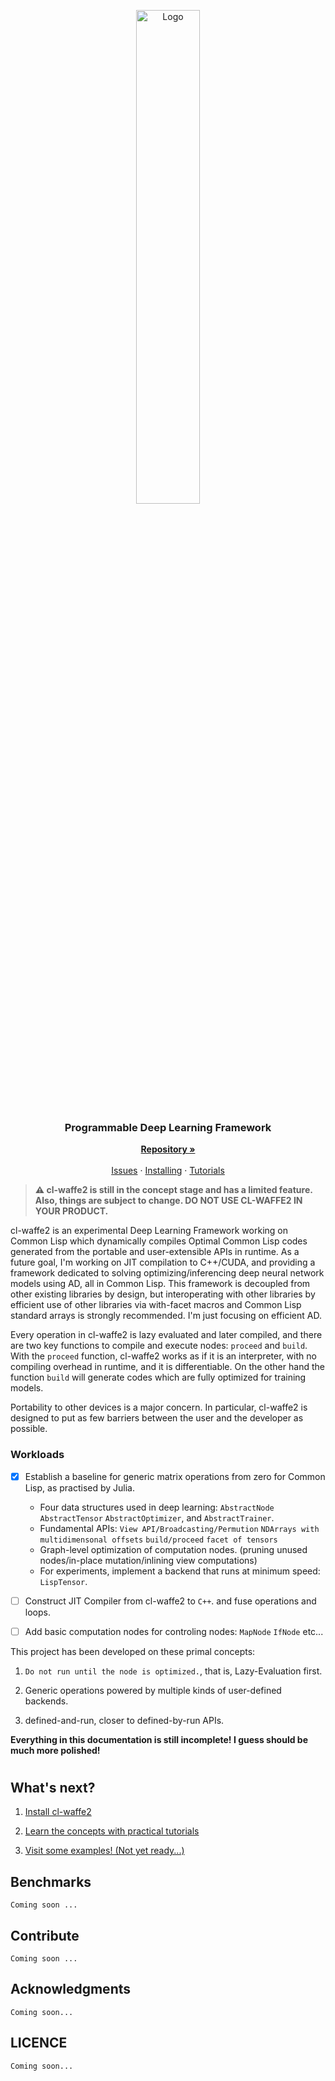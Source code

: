 
<p align="center">
    <a href="https://github.com/hikettei/cl-waffe2">
        <img alt="Logo" src="https://hikettei.github.io/cl-waffe-docs/cl-waffe.png" width="45%">
    </a>
    <br>
    <h3 align="center">Programmable Deep Learning Framework</h3>
    <p align="center">
    <a href="https://github.com/hikettei/cl-waffe2"><strong>Repository »</strong></a>
    <br />
    <br />
    <a href="https://github.com/hikettei/cl-waffe2/issues">Issues</a>
    ·
    <a href="./install">Installing</a>
    ·
    <a href="./overview">Tutorials</a>
  </p>
</p>

> __⚠️ cl-waffe2 is still in the concept stage and has a limited feature. Also, things are subject to change. DO NOT USE CL-WAFFE2 IN YOUR PRODUCT.__

cl-waffe2 is an experimental Deep Learning Framework working on Common Lisp which dynamically compiles Optimal Common Lisp codes generated from the portable and user-extensible APIs in runtime.
As a future goal, I'm working on JIT compilation to C++/CUDA, and providing a framework dedicated to solving optimizing/inferencing deep neural network models using AD, all in Common Lisp. This framework is decoupled from other existing libraries by design, but interoperating with other libraries by efficient use of other libraries via with-facet macros and Common Lisp standard arrays is strongly recommended. I'm just focusing on efficient AD.

Every operation in cl-waffe2 is lazy evaluated and later compiled, and there are two key functions to compile and execute nodes: `proceed` and `build`. With the `proceed` function, cl-waffe2 works as if it is an interpreter, with no compiling overhead in runtime, and it is differentiable.  On the other hand the function `build` will generate codes which are fully optimized for training models.

Portability to other devices is a major concern. In particular, cl-waffe2 is designed to put as few barriers between the user and the developer as possible.

### Workloads

- [x] Establish a baseline for generic matrix operations from zero for Common Lisp, as practised by Julia.
    - Four data structures used in deep learning: `AbstractNode` `AbstractTensor` `AbstractOptimizer`, and `AbstractTrainer`.
    - Fundamental APIs: `View API/Broadcasting/Permution` `NDArrays with multidimensonal offsets` `build/proceed` `facet of tensors`
    - Graph-level optimization of computation nodes. (pruning unused nodes/in-place mutation/inlining view computations)
    - For experiments, implement a backend that runs at minimum speed: `LispTensor`.

- [ ] Construct JIT Compiler from cl-waffe2 to `C++`. and fuse operations and loops.

- [ ] Add basic computation nodes for controling nodes: `MapNode` `IfNode` etc...

This project has been developed on these primal concepts:

1. `Do not run until the node is optimized.`, that is, Lazy-Evaluation first.

2. Generic operations powered by multiple kinds of user-defined backends.

3. defined-and-run, closer to defined-by-run APIs.


**Everything in this documentation is still incomplete! I guess should be much more polished!**

#

## What's next?

1. [Install cl-waffe2](./install)

2. [Learn the concepts with practical tutorials](./overview)

3. [Visit some examples! (Not yet ready...)](./examples)

## Benchmarks

```
Coming soon ...
```

## Contribute

```
Coming soon ...
```

## Acknowledgments

```
Coming soon...
```

## LICENCE

```
Coming soon...
```